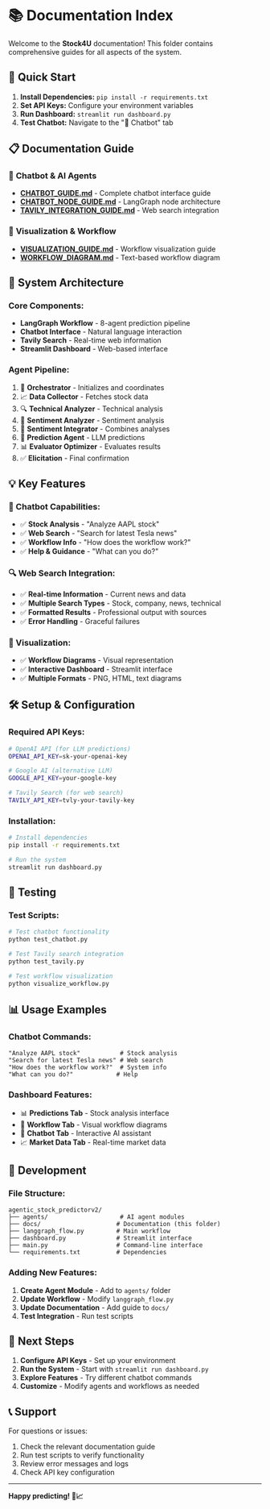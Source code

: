 # 📚 Documentation Index

Welcome to the **Stock4U** documentation! This folder contains comprehensive guides for all aspects of the system.

## 🎯 **Quick Start**

1. **Install Dependencies:** `pip install -r requirements.txt`
2. **Set API Keys:** Configure your environment variables
3. **Run Dashboard:** `streamlit run dashboard.py`
4. **Test Chatbot:** Navigate to the "💬 Chatbot" tab

## 📋 **Documentation Guide**

### 🤖 **Chatbot & AI Agents**
- **[CHATBOT_GUIDE.md](CHATBOT_GUIDE.md)** - Complete chatbot interface guide
- **[CHATBOT_NODE_GUIDE.md](CHATBOT_NODE_GUIDE.md)** - LangGraph node architecture
- **[TAVILY_INTEGRATION_GUIDE.md](TAVILY_INTEGRATION_GUIDE.md)** - Web search integration

### 🎨 **Visualization & Workflow**
- **[VISUALIZATION_GUIDE.md](VISUALIZATION_GUIDE.md)** - Workflow visualization guide
- **[WORKFLOW_DIAGRAM.md](WORKFLOW_DIAGRAM.md)** - Text-based workflow diagram

## 🚀 **System Architecture**

### **Core Components:**
- **LangGraph Workflow** - 8-agent prediction pipeline
- **Chatbot Interface** - Natural language interaction
- **Tavily Search** - Real-time web information
- **Streamlit Dashboard** - Web-based interface

### **Agent Pipeline:**
1. 🎯 **Orchestrator** - Initializes and coordinates
2. 📈 **Data Collector** - Fetches stock data
3. 🔍 **Technical Analyzer** - Technical analysis
4. 📰 **Sentiment Analyzer** - Sentiment analysis
5. 🔗 **Sentiment Integrator** - Combines analyses
6. 🤖 **Prediction Agent** - LLM predictions
7. 📊 **Evaluator Optimizer** - Evaluates results
8. ✅ **Elicitation** - Final confirmation

## 💡 **Key Features**

### **🤖 Chatbot Capabilities:**
- ✅ **Stock Analysis** - "Analyze AAPL stock"
- ✅ **Web Search** - "Search for latest Tesla news"
- ✅ **Workflow Info** - "How does the workflow work?"
- ✅ **Help & Guidance** - "What can you do?"

### **🔍 Web Search Integration:**
- ✅ **Real-time Information** - Current news and data
- ✅ **Multiple Search Types** - Stock, company, news, technical
- ✅ **Formatted Results** - Professional output with sources
- ✅ **Error Handling** - Graceful failures

### **🎨 Visualization:**
- ✅ **Workflow Diagrams** - Visual representation
- ✅ **Interactive Dashboard** - Streamlit interface
- ✅ **Multiple Formats** - PNG, HTML, text diagrams

## 🛠️ **Setup & Configuration**

### **Required API Keys:**
```bash
# OpenAI API (for LLM predictions)
OPENAI_API_KEY=sk-your-openai-key

# Google AI (alternative LLM)
GOOGLE_API_KEY=your-google-key

# Tavily Search (for web search)
TAVILY_API_KEY=tvly-your-tavily-key
```

### **Installation:**
```bash
# Install dependencies
pip install -r requirements.txt

# Run the system
streamlit run dashboard.py
```

## 🧪 **Testing**

### **Test Scripts:**
```bash
# Test chatbot functionality
python test_chatbot.py

# Test Tavily search integration
python test_tavily.py

# Test workflow visualization
python visualize_workflow.py
```

## 📊 **Usage Examples**

### **Chatbot Commands:**
```
"Analyze AAPL stock"           # Stock analysis
"Search for latest Tesla news" # Web search
"How does the workflow work?"  # System info
"What can you do?"            # Help
```

### **Dashboard Features:**
- 📊 **Predictions Tab** - Stock analysis interface
- 🎨 **Workflow Tab** - Visual workflow diagrams
- 💬 **Chatbot Tab** - Interactive AI assistant
- 📈 **Market Data Tab** - Real-time market data

## 🔧 **Development**

### **File Structure:**
```
agentic_stock_predictorv2/
├── agents/                    # AI agent modules
├── docs/                     # Documentation (this folder)
├── langgraph_flow.py         # Main workflow
├── dashboard.py              # Streamlit interface
├── main.py                   # Command-line interface
└── requirements.txt          # Dependencies
```

### **Adding New Features:**
1. **Create Agent Module** - Add to `agents/` folder
2. **Update Workflow** - Modify `langgraph_flow.py`
3. **Update Documentation** - Add guide to `docs/`
4. **Test Integration** - Run test scripts

## 🎯 **Next Steps**

1. **Configure API Keys** - Set up your environment
2. **Run the System** - Start with `streamlit run dashboard.py`
3. **Explore Features** - Try different chatbot commands
4. **Customize** - Modify agents and workflows as needed

## 📞 **Support**

For questions or issues:
1. Check the relevant documentation guide
2. Run test scripts to verify functionality
3. Review error messages and logs
4. Check API key configuration

---

**Happy predicting! 🚀📈** 